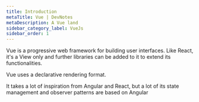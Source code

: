 ```yaml
---
title: Introduction
metaTitle: Vue | DevNotes
metaDescription: A Vue land
sidebar_category_label: VueJs
sidebar_order: 1
---
```


Vue is a progressive web framework for building user interfaces. Like React, it's a View only and further libraries can be added to it to extend its functionalities.

Vue uses a declarative rendering format.

It takes a lot of inspiration from Angular and React, but a lot of its state management and observer patterns are based on Angular
